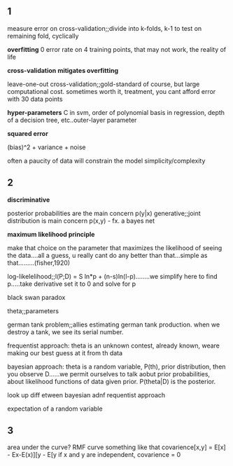 ## 1
 measure error on cross-validation;;divide into k-folds, k-1 to test on remaining fold, cyclically

**overfitting** 0 error rate on 4 training points, that may not work, the reality of life

**cross-validation mitigates overfitting** 

leave-one-out cross-validation;;gold-standard of course, but large computational cost. sometimes worth it, treatment, you cant afford error with 30 data points

**hyper-parameters**
C in svm, order of polynomial basis in regression, depth of a decision tree, etc..outer-layer parameter

**squared error**

(bias)^2 + variance + noise

often a paucity of data will constrain the model simplicity/complexity

## 2

**discriminative**

posterior probabilities are the main concern p(y|x) generative;;joint distribution is main concern p(x,y) - fx. a bayes net

**maximum likelihood principle**

make that choice on the parameter that maximizes the likelihood of seeing the data....all a guess, u really cant do any better than that...simple as that.........(fisher,1920)

log-likelelihood;;l(P;D) = S ln*p + (n-s)ln(l-p)........we simplify here to find p.....take derivative set it to 0 and solve for p

black swan paradox

theta;;parameters

german tank problem;;allies estimating german tank production. when we destroy a tank, we see its serial number.

frequentist approach: theta is an unknown contest, already known, weare making our best guess at it from th data

bayesian approach: theta is a random variable, P(th), prior distribution, then you observe D......we permit ourselves to talk aobut prior probabilities, about likelihood functions of data given prior. P(theta|D) is the posterior.

look up diff etween bayesian adnf requentist approach

expectation of a random variable

## 3

area under the curve? RMF curve something like that
covarience[x,y] = E[x] - Ex-E(x)][y - E[y if x and y are independent, covarience = 0